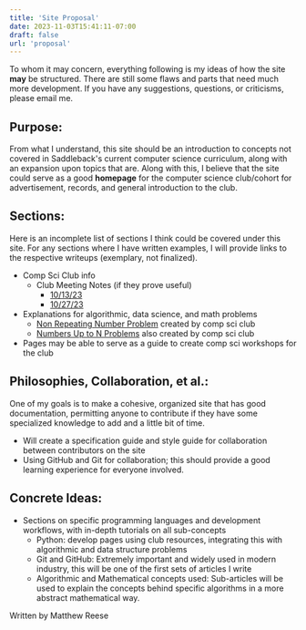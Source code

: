 ```yaml
---
title: 'Site Proposal'
date: 2023-11-03T15:41:11-07:00
draft: false
url: 'proposal'
---
```


To whom it may concern, everything following is my ideas of how the site **may** be structured. There are still some flaws and parts that need much more development. If you have any suggestions, questions, or criticisms, please email me.

## Purpose:
From what I understand, this site should be an introduction to concepts not covered in Saddleback's current computer science curriculum, along with an expansion upon topics that are. Along with this, I believe that the site could serve as a good **homepage** for the computer science club/cohort for advertisement, records, and general introduction to the club.

## Sections:
Here is an incomplete list of sections I think could be covered under this site. For any sections where I have written examples, I will provide links to the respective writeups (exemplary, not finalized).
- Comp Sci Club info
  - Club Meeting Notes (if they prove useful) 
    - [10/13/23](https://matt-reese12.github.io/cs-club/meetings/10.13.23)
    - [10/27/23](https://matt-reese12.github.io/cs-club/meetings/10.27.23)
- Explanations for algorithmic, data science, and math problems
  - [Non Repeating Number Problem](https://matt-reese12.github.io/cs-club/coding-problems/non-repeating) created by comp sci club
  - [Numbers Up to N Problems](https://matt-reese12.github.io/cs-club/coding-problems/nums-up-to-n) also created by comp sci club
- Pages may be able to serve as a guide to create comp sci workshops for the club

## Philosophies, Collaboration, et al.:
One of my goals is to make a cohesive, organized site that has good documentation, permitting anyone to contribute if they have some specialized knowledge to add and a little bit of time.
- Will create a specification guide and style guide for collaboration between contributors on the site
- Using GitHub and Git for collaboration; this should provide a good learning experience for everyone involved.  

## Concrete Ideas:
- Sections on specific programming languages and development workflows, with in-depth tutorials on all sub-concepts
  - Python: develop pages using club resources, integrating this with algorithmic and data structure problems
  - Git and GitHub: Extremely important and widely used in modern industry, this will be one of the first sets of articles I write
  - Algorithmic and Mathematical concepts used: Sub-articles will be used to explain the concepts behind specific algorithms in a more abstract mathematical way.

Written by Matthew Reese
